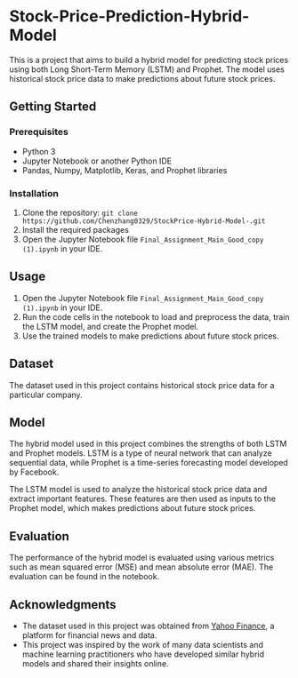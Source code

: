 # Stock-Price-Prediction-Hybrid-Model

This is a project that aims to build a hybrid model for predicting stock prices using both Long Short-Term Memory (LSTM) and Prophet. The model uses historical stock price data to make predictions about future stock prices.

## Getting Started

### Prerequisites

- Python 3
- Jupyter Notebook or another Python IDE
- Pandas, Numpy, Matplotlib, Keras, and Prophet libraries

### Installation

1. Clone the repository: `git clone https://github.com/Chenzhang0329/StockPrice-Hybrid-Model-.git`
2. Install the required packages
3. Open the Jupyter Notebook file `Final_Assignment_Main_Good_copy (1).ipynb` in your IDE.

## Usage

1. Open the Jupyter Notebook file `Final_Assignment_Main_Good_copy (1).ipynb` in your IDE.
2. Run the code cells in the notebook to load and preprocess the data, train the LSTM model, and create the Prophet model.
3. Use the trained models to make predictions about future stock prices.

## Dataset

The dataset used in this project contains historical stock price data for a particular company.

## Model

The hybrid model used in this project combines the strengths of both LSTM and Prophet models. LSTM is a type of neural network that can analyze sequential data, while Prophet is a time-series forecasting model developed by Facebook.

The LSTM model is used to analyze the historical stock price data and extract important features. These features are then used as inputs to the Prophet model, which makes predictions about future stock prices.

## Evaluation

The performance of the hybrid model is evaluated using various metrics such as mean squared error (MSE) and mean absolute error (MAE). The evaluation can be found in the notebook.


## Acknowledgments

- The dataset used in this project was obtained from [Yahoo Finance](https://finance.yahoo.com/), a platform for financial news and data.
- This project was inspired by the work of many data scientists and machine learning practitioners who have developed similar hybrid models and shared their insights online.
